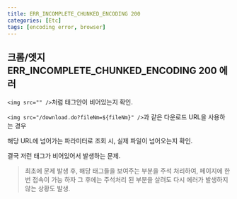```yaml
---
title: ERR_INCOMPLETE_CHUNKED_ENCODING 200
categories: [Etc]
tags: [encoding error, browser]
---
```



## 크롬/엣지 ERR_INCOMPLETE_CHUNKED_ENCODING 200 에러

`<img src="" />`처럼 태그안이 비어있는지 확인.

`<img src="/download.do?fileNm=${fileNm}" />`과 같은 다운로드 URL을 사용하는 경우

해당 URL에 넘어가는 파라미터로 조회 시, 실제 파일이 넘어오는지 확인.

결국 저런 태그가 비어있어서 발생하는 문제.

> 최초에 문제 발생 후, 해당 태그들을 보여주는 부분을 주석 처리하여, 페이지에 한 번 접속이 가능 하자 그 후에는 주석처리 된 부분을 살려도 다시 에러가 발생하지 않는 상황도 발생.
